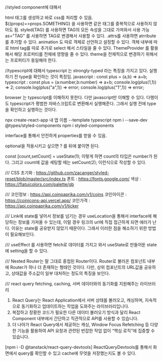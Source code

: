 //styled component에 대해서 

html 태그를 생성하고 바로 css를 처리할 수 있음. 
${(props)=>props.SOMETHING} 을 사용하면 같은 태그를 중복적으로 사용하지 않아도 됨. 
styled(TAG) 를 사용하면 TAG의 모든 속성을 그대로 가져와서 사용 가능 as="TAG" 를 사용하면 TAG로 변경해서 사용할 수 있다. 
.attrs를 사용하면 atrribute를 추가할 수 있다. 
animation 도 따로 객체로 선언하고 설정할 수 있다. 
객체 내부에 따로 html tag를 따로 추가로 select 해서 스타일을 줄 수 있다. 
ThemeProvider 를 활용해서 해당 프로퍼티를 전체에 영향을 줄 수 있다. 
theme을 전체적으로 변경하기 위해서는 프로퍼티가 동일해야 한다.

//typescript에 대해서 
typescript 는 strongly-typed 라는 특징을 가지고 있다. 
실행하기 전 type을 확인하는 것이 특징임. 
javascript : const plus = (a,b) => a+b; 
typescript : const plus = (a:number,b:number) => a+b; 
console.log(plus(1,1)) => 2; 
console.log(plus("a",1)) => error; 
console.log(plus("1",1)) => error; 

browser 는 typescript를 이해하지 못한다. 다만 javascript만 이해할 수 있다. 
다행이도 typescript가 평범한 자바스크립트로 변환해서 실행해준다. 
그래서 실행 전에 type을 확인하고 실행하는 것이다.

npx create-react-app 내 앱 이름 --template typescript 
npm i --save-dev @types/styled-components 
npm i styled-components

interface를 통해서 안전하게 properties를 받을 수 있음.

optional을 적용시키고 싶으면 ? 를 뒤에 붙이면 된다.

const [count,setCount] = useState(1);
이렇게 하면 count의 타입은 number가 된다. 그리고 count에 값을 세팅할 때는 setCount(2); 이런식으로 작성할 수 있다.



///
CSS 초기화 : https://github.com/zacanger/styled-reset/blob/master/src/index.ts
폰트 : https://fonts.google.com/
색상 : https://flatuicolors.com/palette/gb

///
코인정보 : https://api.coinpaprika.com/v1/coins
코인아이콘 : https://coinicons-api.vercel.app/
코인가격 : https://api.coinpaprika.com/v1/ticker

///
Link에 state를 넣어서 정보를 넘기는 경우 useLocation을 통해서 interface에 해당하는 정보를 가져올 수 있는데, 이럴 경우 링크의 url에 직접 접근하게 되면 에러가 난다. 이유는 state를 공유받지 않았기 때문이다.
그래서 이러한 점을 해소하기 위한 방법이 필요해보인다.

///
useEffect 를 사용하면 fetch로 데이터를 가지고 와서 useState로 만들어둔 state에 setting을 할 수 있다.

///
Nested Router는 말 그대로 중첩된 Router이다.
Router로 불러온 컴포넌트 내부에 Router가 하나 더 존재하는 형태인 것이다. 
다만, 상위 컴포넌트의 URL값을 공유하고, 상태값을 주소값이 일부 대처하는 정도의 특징을 보인다.


///
react query
fetching, caching, 서버 데이터와의 동기화를 지원해주는 라이브러리
1. React Query는 React Application에서 서버 상태를 불러오고, 캐싱하며, 지속적으로 동기화하고 업데이트하는 작업을 도와주는 라이브러리입니다.
2. 복잡하고 장황한 코드가 필요한 다른 데이터 불러오기 방식과 달리 React Component 내부에서 간단하고 직관적으로 API를 사용할 수 있습니다.
3. 더 나아가 React Query에서 제공하는 캐싱, Window Focus Refetching 등 다양한 기능을 활용하여 API 요청과 관련된 번잡한 작업 없이 “핵심 로직”에 집중할 수 있습니다.

[npm i -D @tanstack/react-query-devtools]
ReactQueryDevtools를 통해서 화면에서 query를 확인할 수 있고 cache에 무엇을 저장했는지도 볼 수 있다.